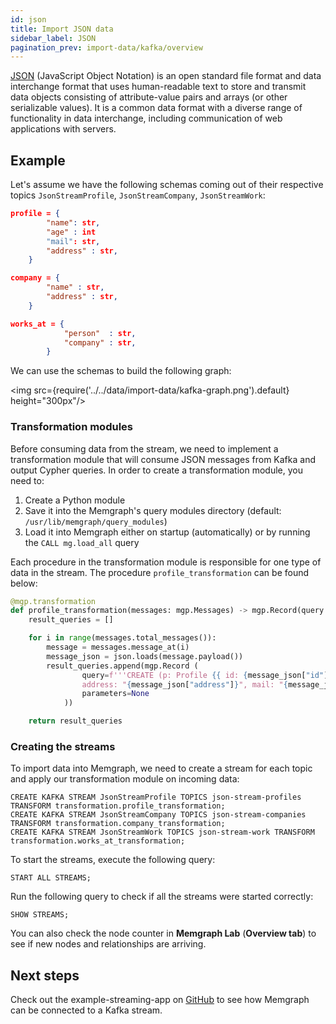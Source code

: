 ```yaml
---
id: json
title: Import JSON data
sidebar_label: JSON
pagination_prev: import-data/kafka/overview
---
```


[JSON](https://www.json.org/json-en.html) (JavaScript Object Notation) is an
open standard file format and data interchange format that uses human-readable
text to store and transmit data objects consisting of attribute-value pairs and
arrays (or other serializable values). It is a common data format with a diverse
range of functionality in data interchange, including communication of web
applications with servers.

## Example

Let's assume we have the following schemas coming out of their respective topics
`JsonStreamProfile`, `JsonStreamCompany`, `JsonStreamWork`:

```json
profile = {
        "name": str,
        "age" : int
        "mail": str,
        "address" : str,
    }

company = {
        "name" : str,
        "address" : str,
    }

works_at = {
            "person"  : str,
            "company" : str,
        }
```

We can use the schemas to build the following graph:

<img src={require('../../data/import-data/kafka-graph.png').default} height="300px"/>

### Transformation modules

Before consuming data from the stream, we need to implement a transformation
module that will consume JSON messages from Kafka and output Cypher queries. In
order to create a transformation module, you need to:

1. Create a Python module
2. Save it into the Memgraph's query modules directory (default:
   `/usr/lib/memgraph/query_modules`)
3. Load it into Memgraph either on startup (automatically) or by running the
   `CALL mg.load_all` query

Each procedure in the transformation module is responsible for one type of data
in the stream. The procedure `profile_transformation` can be found below:

```python
@mgp.transformation
def profile_transformation(messages: mgp.Messages) -> mgp.Record(query = str, parameters=mgp.Nullable[mgp.Map]):
    result_queries = []

    for i in range(messages.total_messages()):
        message = messages.message_at(i)
        message_json = json.loads(message.payload())
        result_queries.append(mgp.Record (
                query=f'''CREATE (p: Profile {{ id: {message_json["id"]}, name: "{message_json["name"]}", age: ToInteger({message_json["age"]})
                address: "{message_json["address"]}", mail: "{message_json["mail"]}" }})''' ,
                parameters=None
            ))

    return result_queries
```

### Creating the streams

To import data into Memgraph, we need to create a stream for each topic and
apply our transformation module on incoming data:

```cypher
CREATE KAFKA STREAM JsonStreamProfile TOPICS json-stream-profiles  TRANSFORM transformation.profile_transformation;
CREATE KAFKA STREAM JsonStreamCompany TOPICS json-stream-companies  TRANSFORM transformation.company_transformation;
CREATE KAFKA STREAM JsonStreamWork TOPICS json-stream-work TRANSFORM transformation.works_at_transformation;
```

To start the streams, execute the following query:

```cypher
START ALL STREAMS;
```

Run the following query to check if all the streams were started correctly:

```cypher
SHOW STREAMS;
```

You can also check the node counter in **Memgraph Lab** (**Overview tab**) to
see if new nodes and relationships are arriving.

## Next steps

Check out the example-streaming-app on
[GitHub](https://github.com/memgraph/example-streaming-app) to see how Memgraph
can be connected to a Kafka stream.
